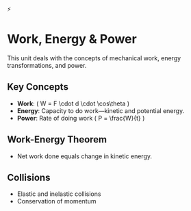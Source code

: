 ⚡
# Work, Energy & Power

This unit deals with the concepts of mechanical work, energy transformations, and power.

## Key Concepts
- **Work**: \( W = F \cdot d \cdot \cos\theta \)
- **Energy**: Capacity to do work—kinetic and potential energy.
- **Power**: Rate of doing work \( P = \frac{W}{t} \)

## Work-Energy Theorem
- Net work done equals change in kinetic energy.

## Collisions
- Elastic and inelastic collisions
- Conservation of momentum
